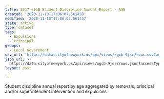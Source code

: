 ```yaml
---
title: 2017-2018 Student Discipline Annual Report - AGE
created: '2020-11-10T17:06:07.561450'
modified: '2020-11-10T17:06:07.561457'
state: active
type: dataset
tags:
  - Expulsions
  - Principal
groups:
  - Local Government
csv_url: 'https://data.cityofnewyork.us/api/views/xgcb-9jsr/rows.csv?accessType=DOWNLOAD'
json_url: >-
  https://data.cityofnewyork.us/api/views/xgcb-9jsr/rows.json?accessType=DOWNLOAD
layout: post

---
```

Student discipline annual report by age aggregated by removals, principal and/or superintendent intervention and expulsions.
